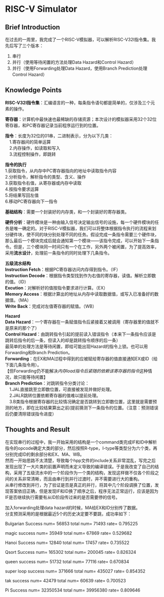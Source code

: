 # RISC-V Simulator
## Brief Introduction
  在过去的一周里，我完成了一个RISC-V模拟器，可以解析RISC-V32I指令集。我先后写了三个版本：
  1. 串行  
  2. 并行（使用等待闲置的方法处理Data Hazard和Control Hazard）    
  3. 并行（使用Forwarding处理Data Hazard，使用Branch Prediction处理Control Hazard） 
  
## Knowledge Points
**RISC-V32I指令集**：汇编语言的一种，每条指令语句都是简单的，仅涉及三个元素的操作。

**寄存器**：计算机中最快速也最稀缺的存储资源；本次设计的模拟器采用32个32位寄存器，和PC寄存器记录当前程序运行到的位置。

**指令**：长度为32位的01串，二进制表示，分为以下几类：  
  &emsp;1.寄存器间的简单运算&emsp;  
  &emsp;2.内存操作，如读取和写入&emsp;  
  &emsp;3.流程控制操作，即跳转&emsp;  
  
**指令的执行**  
1.获取指令，从内存中PC寄存器指向的地址中读取指令内容  
2.分析指令，解析指令的类型、含义、操作  
3.获取指令右值，从寄存器或内存中读取  
4.按指令要求运算  
5.将结果写回左值  
6.移动PC寄存器向下一指令  

**基础结构**：需要一个封装好的内存类，和一个封装好的寄存器类。

**硬件分析**：硬件模块是一种由输入信号决定输出信号的设施，每一个硬件模块的任务是唯一确定的。对于RISC-V模拟器，我们可以将整体根据指令执行的流程来划分硬件块，使不同的块分别处理不同的任务。假设完成一条指令需要三个硬件块，那么最后一个模块完成后就会通知第一个模块——该指令完成，可以开始下一条指令。但是，三个模块同一时间只有一个在工作，另外两个被闲置，为了提高效率，采用**流水设计**，处理前一条指令的同时处理下几条指令。

 **五级流水结构**  
 **Instruction Fetch**：根据PC寄存器访问内存得到指令。（IF）  
 **Instruction Decode**：根据指令类型找到作为右值的寄存器，读值。解析立即数的值。（ID）  
 **Excution**：对解析好的值按指令要求进行计算。（EX）  
 **Memory Access**：根据计算出的地址从内存中读取数据值，或写入已准备好的数据值。（MA）  
 **Write Back**：完成对左值寄存器的赋值。（WB）  
 
 **Hazard**  
 **Data Hazard**：一个寄存器在一条赋值指令后紧接着又被调用（寄存器里的值就不是原来的那个了）  
 **Control Hazard**：由跳转指令引起的提前读入错误指令（本来下一条指令应该是跳转后指令的后一条，但读入的却是跳转指令顺序的后一条）  
 最简单的处理方法是等待闲置，即给可能出现Hazard的指令上锁。也可以用Forwarding和Branch Prediction。  
 **Forwarding**：在EX和MA过程中得到的应被赋给寄存器的值直接通知EX或ID（给下面几条指令用）。  
 【但Forwarding仍不能解决*内存load指令后紧随的依赖该寄存器的指令*这种情况，故只能等待闲置】  
 **Branch Prediction**：对跳转指令分类讨论：  
 &emsp;1.JAL直接跳至立即数位置，可直接被发现并做好处理。&emsp;   
 &emsp;2.JALR跳转位置依赖寄存器的值难以提前处理。&emsp;  
 &emsp;3.B类指令根据寄存器的比较情况确定是否跳转到立即数位置，这里就是需要预测的地方，即在比较结果算出之前(提前猜测下一条指令的位置。（注意：预测错误后仍要清除错误指令进度）&emsp;   
 
 ## Thoughts and Result
  在实现串行的过程中，我一开始采用的结构是一个command类完成IF和ID中解析指令的opcode确定大类的部分，然后按照R-type，I-type等类型分为六个类，再分别完成ID的剩余部分和EX、MA、WB。  
  然而一开始思路不太清楚，导致每个hpp文件的include关系非常混乱，写完之后发现出现了一大片类的前置声明而未定义导致的编译错误。于是我改变了自己的结构，采用了五级流水中的一个阶段作为一个类的结构，发现这样做不仅各个阶段之间的关系非常清晰，而且由串行到并行过渡时，并不需要进行大的重构。  
  从串行修改到并行，为了验证是否是真正的并行，将其中几个阶段调换了位置，发现答案依旧正确，但是发现IF和ID换了顺序之后，程序无法正常运行，应该是因为IF是否继续执行需要有从ID阶段传过来的是否需要停的信号。  
  
  加入forwarding处理data hazard的时候，MA给EX和ID分别传了数据。  
  分支预测采用的是根据最近5个的历史决定要不要跳，成功率如下：

Bulgarian
Success num= 56853 total num= 71493
 rate= 0.795225

magic
success num= 35949 total num= 67869
 rate= 0.529682

Hanoi
Success num= 12840 total num= 17457
 rate= 0.735522

Qsort
Success num= 165302 total num= 200045
 rate= 0.826324

queen
success num= 51732 total num= 77116
 rate= 0.670834

super loop
success num= 371666 total num= 435027
 rate= 0.854352

tak
success num= 42479 total num= 60639
 rate= 0.700523

Pi
 Success num= 32350534 total num= 39956380
 rate= 0.809646
